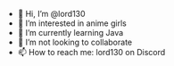 - 👋 Hi, I’m @lord130
- 👀 I’m interested in anime girls
- 🌱 I’m currently learning Java
- 💞️ I’m not looking to collaborate
- 📫 How to reach me: lord130 on Discord

<!---
lord130/lord130 is a ✨ special ✨ repository because its `README.md` (this file) appears on your GitHub profile.
You can click the Preview link to take a look at your changes.
--->
